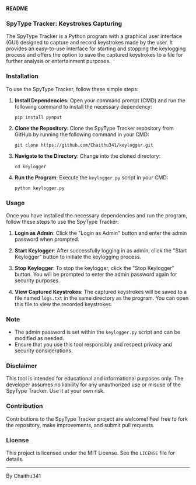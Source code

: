 **README**

### SpyType Tracker: Keystrokes Capturing

The SpyType Tracker is a Python program with a graphical user interface (GUI) designed to capture and record keystrokes made by the user. It provides an easy-to-use interface for starting and stopping the keylogging process and offers the option to save the captured keystrokes to a file for further analysis or entertainment purposes.

### Installation

To use the SpyType Tracker, follow these simple steps:

1. **Install Dependencies**: Open your command prompt (CMD) and run the following command to install the necessary dependency:
   ```
   pip install pynput
   ```

2. **Clone the Repository**: Clone the SpyType Tracker repository from GitHub by running the following command in your CMD:
   ```
   git clone https://github.com/Chaithu341/keylogger.git
   ```

3. **Navigate to the Directory**: Change into the cloned directory:
   ```
   cd keylogger
   ```

4. **Run the Program**: Execute the `keylogger.py` script in your CMD:
   ```
   python keylogger.py
   ```

### Usage

Once you have installed the necessary dependencies and run the program, follow these steps to use the SpyType Tracker:

1. **Login as Admin**: Click the "Login as Admin" button and enter the admin password when prompted.

2. **Start Keylogger**: After successfully logging in as admin, click the "Start Keylogger" button to initiate the keylogging process.

3. **Stop Keylogger**: To stop the keylogger, click the "Stop Keylogger" button. You will be prompted to enter the admin password again for security purposes.

4. **View Captured Keystrokes**: The captured keystrokes will be saved to a file named `logs.txt` in the same directory as the program. You can open this file to view the recorded keystrokes.

### Note

- The admin password is set within the `keylogger.py` script and can be modified as needed.
- Ensure that you use this tool responsibly and respect privacy and security considerations.

### Disclaimer

This tool is intended for educational and informational purposes only. The developer assumes no liability for any unauthorized use or misuse of the SpyType Tracker. Use it at your own risk.

### Contribution

Contributions to the SpyType Tracker project are welcome! Feel free to fork the repository, make improvements, and submit pull requests.

### License

This project is licensed under the MIT License. See the `LICENSE` file for details.

---
By Chaithu341
